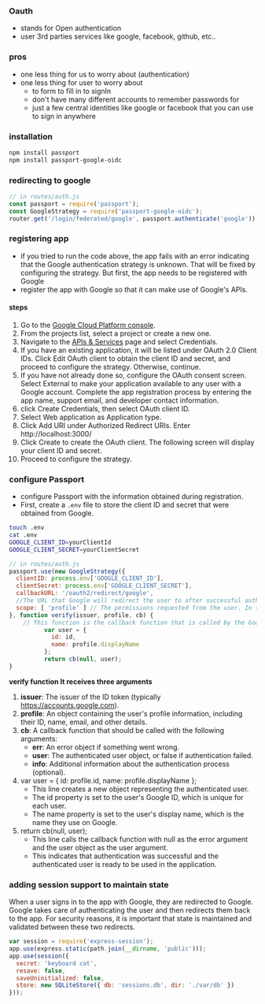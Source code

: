 ### Oauth
- stands for Open authentication
- user 3rd parties services like google, facebook, github, etc..

### pros
- one less thing for us to worry about (authentication)
- one less thing for user to worry about
    - to form to fill in to signIn
    - don't have many different accounts to remember passwords for
    - just a few central identities like google or facebook that you can use to sign in anywhere

### installation
```bash
npm install passport
npm install passport-google-oidc
```

### redirecting to google
```js
// in routes/auth.js
const passport = require('passport');
const GoogleStrategy = require('passport-google-oidc');
router.get('/login/federated/google', passport.authenticate('google'));
```
### registering app
- if you tried to run the code above, the app fails with an error indicating that the Google authentication strategy is unknown. That will be fixed by configuring the strategy. But first, the app needs to be registered with Google
- register the app with Google so that it can make use of Google's APIs.

#### steps
1. Go to the [Google Cloud Platform console](https://console.cloud.google.com/welcome/new?inv=1&invt=AbeCWQ).
2. From the projects list, select a project or create a new one.
3. Navigate to the [APIs & Services](https://console.cloud.google.com/projectselector2/apis/dashboard?inv=1&invt=AbeCWg&supportedpurview=project) page and select Credentials.
4. If you have an existing application, it will be listed under OAuth 2.0 Client IDs. Click Edit OAuth client to obtain the client ID and secret, and proceed to configure the strategy. Otherwise, continue.
5. If you have not already done so, configure the OAuth consent screen. Select External to make your application available to any user with a Google account. Complete the app registration process by entering the app name, support email, and developer contact information.
6. click Create Credentials, then select OAuth client ID.
7. Select Web application as Application type.
8. Click Add URI under Authorized Redirect URIs. Enter http://localhost:3000/
9. Click Create to create the OAuth client. The following screen will display your client ID and secret.
10. Proceed to configure the strategy.

### configure Passport
- configure Passport with the information obtained during registration.
- First, create a `.env` file to store the client ID and secret that were obtained from Google.
```bash
touch .env
cat .env
GOOGLE_CLIENT_ID=yourClientId
GOOGLE_CLIENT_SECRET=yourClientSecret
```
```js
// in routes/auth.js
passport.use(new GoogleStrategy({
  clientID: process.env['GOOGLE_CLIENT_ID'],
  clientSecret: process.env['GOOGLE_CLIENT_SECRET'],
  callbackURL: '/oauth2/redirect/google',
  //The URL that Google will redirect the user to after successful authentication.
  scope: [ 'profile' ] // The permissions requested from the user. In this case, only the "profile" scope is requested, which grants access to the user's basic profile information.
}, function verify(issuer, profile, cb) {
    // This function is the callback function that is called by the GoogleStrategy when authentication is successful.
          var user = {
            id: id,
            name: profile.displayName
          };
          return cb(null, user);
}
```
**verify function It receives three arguments**

1. **issuer**: The issuer of the ID token (typically https://accounts.google.com).
2. **profile**: An object containing the user's profile information, including their ID, name, email, and other details.
3. **cb**: A callback function that should be called with the following arguments:
    - **err**: An error object if something went wrong.
    - **user**: The authenticated user object, or false if authentication failed.
    - **info**: Additional information about the authentication process (optional).
3. var user = { id: profile.id, name: profile.displayName };
    - This line creates a new object representing the authenticated user.
    - The id property is set to the user's Google ID, which is unique for each user.
    - The name property is set to the user's display name, which is the name they use on Google.
4. return cb(null, user);
    - This line calls the callback function with null as the error argument and the user object as the user argument.
    - This indicates that authentication was successful and the authenticated user is ready to be used in the application.

### adding session support to maintain state
When a user signs in to the app with Google, they are redirected to Google. Google takes care of authenticating the user and then redirects them back to the app. For security reasons, it is important that state is maintained and validated between these two redirects.

```js
var session = require('express-session');
app.use(express.static(path.join(__dirname, 'public')));
app.use(session({
  secret: 'keyboard cat',
  resave: false,
  saveUninitialized: false,
  store: new SQLiteStore({ db: 'sessions.db', dir: './var/db' })
}));
```
